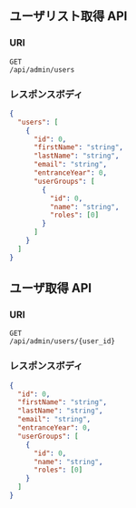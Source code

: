 ## ユーザリスト取得 API

### URI

```
GET
/api/admin/users
```

### レスポンスボディ

```json
{
  "users": [
    {
      "id": 0,
      "firstName": "string",
      "lastName": "string",
      "email": "string",
      "entranceYear": 0,
      "userGroups": [
        {
          "id": 0,
          "name": "string",
          "roles": [0]
        }
      ]
    }
  ]
}
```

## ユーザ取得 API

### URI

```
GET
/api/admin/users/{user_id}
```

### レスポンスボディ

```json
{
  "id": 0,
  "firstName": "string",
  "lastName": "string",
  "email": "string",
  "entranceYear": 0,
  "userGroups": [
    {
      "id": 0,
      "name": "string",
      "roles": [0]
    }
  ]
}
```
